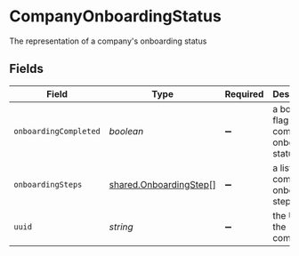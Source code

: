 # CompanyOnboardingStatus

The representation of a company's onboarding status


## Fields

| Field                                                            | Type                                                             | Required                                                         | Description                                                      |
| ---------------------------------------------------------------- | ---------------------------------------------------------------- | ---------------------------------------------------------------- | ---------------------------------------------------------------- |
| `onboardingCompleted`                                            | *boolean*                                                        | :heavy_minus_sign:                                               | a boolean flag for the company's onboarding status               |
| `onboardingSteps`                                                | [shared.OnboardingStep](../../models/shared/onboardingstep.md)[] | :heavy_minus_sign:                                               | a list of company onboarding steps                               |
| `uuid`                                                           | *string*                                                         | :heavy_minus_sign:                                               | the UUID of the company                                          |